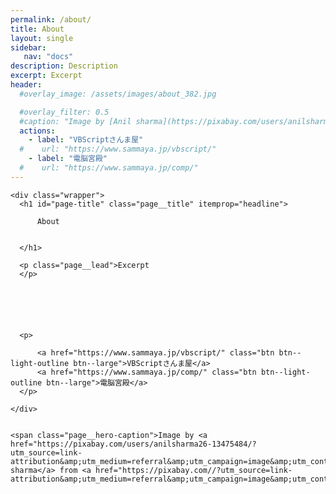 ```yaml
---
permalink: /about/
title: About
layout: single
sidebar:
   nav: "docs"
description: Description
excerpt: Excerpt
header:
  #overlay_image: /assets/images/about_382.jpg

  #overlay_filter: 0.5
  #caption: "Image by [Anil sharma](https://pixabay.com/users/anilsharma26-13475484/?utm_source=link-attribution&amp;utm_medium=referral&amp;utm_campaign=image&amp;utm_content=7017939) from [Pixabay](https://pixabay.com//?utm_source=link-attribution&amp;utm_medium=referral&amp;utm_campaign=image&amp;utm_content=7017939)"
  actions:
    - label: "VBScriptさんま屋"
  #    url: "https://www.sammaya.jp/vbscript/"
    - label: "電脳宮殿"
  #    url: "https://www.sammaya.jp/comp/"
---
```



<div
  style=" background-image: url('/vbscript/assets/images/about_382.jpg');"
>
  
    <div class="wrapper">
      <h1 id="page-title" class="page__title" itemprop="headline">
        
          About

        
      </h1>
      
      <p class="page__lead">Excerpt
      </p>
      
      


      
      
      <p>
        
          <a href="https://www.sammaya.jp/vbscript/" class="btn btn--light-outline btn--large">VBScriptさんま屋</a>  
          <a href="https://www.sammaya.jp/comp/" class="btn btn--light-outline btn--large">電脳宮殿</a>
      </p>
        
    </div>
  
  
    <span class="page__hero-caption">Image by <a href="https://pixabay.com/users/anilsharma26-13475484/?utm_source=link-attribution&amp;utm_medium=referral&amp;utm_campaign=image&amp;utm_content=7017939">Anil sharma</a> from <a href="https://pixabay.com//?utm_source=link-attribution&amp;utm_medium=referral&amp;utm_campaign=image&amp;utm_content=7017939">Pixabay</a>
</span>
  
</div>

